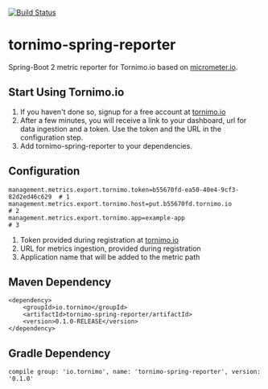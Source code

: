 [![Build Status](https://circleci.com/gh/tornimo/tornimo-spring-reporter.svg?style=shield)](https://circleci.com/gh/tornimo/tornimo-spring-reporter)

# tornimo-spring-reporter
Spring-Boot 2 metric reporter for Tornimo.io based on [micrometer.io](micrometer.io). 

## Start Using Tornimo.io
1) If you haven't done so, signup for a free account at [tornimo.io](https://tornimo.io/start-free-trial/)
2) After a few minutes, you will receive a link to your dashboard, url for data ingestion and a token. Use the token and the URL in the configuration step.
3) Add tornimo-spring-reporter to your dependencies.

## Configuration
``` 
management.metrics.export.tornimo.token=b55670fd-ea50-40e4-9cf3-82d2ed46c629  # 1
management.metrics.export.tornimo.host=put.b55670fd.tornimo.io                # 2
management.metrics.export.tornimo.app=example-app                             # 3
``` 
1) Token provided during registration at [tornimo.io](tornimo.io)
2) URL for metrics ingestion, provided during registration
3) Application name that will be added to the metric path

## Maven Dependency

```
<dependency>
    <groupId>io.tornimo</groupId>
    <artifactId>tornimo-spring-reporter/artifactId>
    <version>0.1.0-RELEASE</version>
</dependency>
```

## Gradle Dependency
```
compile group: 'io.tornimo', name: 'tornimo-spring-reporter', version: '0.1.0'
```
